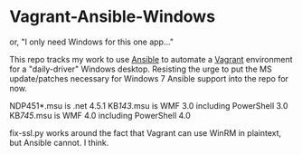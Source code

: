 Vagrant-Ansible-Windows
=======================
or, "I only need Windows for this one app..."

This repo tracks my work to use [Ansible](http://www.ansible.com) to
automate a [Vagrant](http://www.vagrantup.com) environment for a
"daily-driver" Windows desktop. Resisting the urge to put the MS
update/patches necessary for Windows 7 Ansible support into the repo
for now.

NDP451*.msu is .net 4.5.1
KB*143*.msu is WMF 3.0 including PowerShell 3.0
KB*745*.msu is WMF 4.0 including PowerShell 4.0

fix-ssl.py works around the fact that Vagrant can use WinRM in
plaintext, but Ansible cannot. I think.
